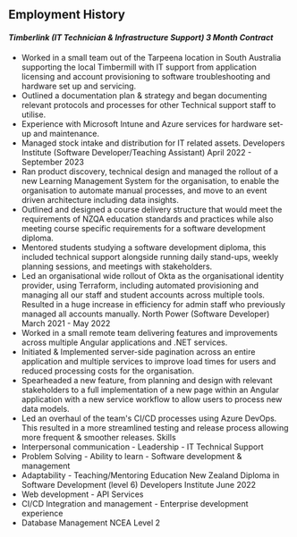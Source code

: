 ## Employment History
#### <em>Timberlink (IT Technician & Infrastructure Support) 3 Month Contract</em>
- Worked in a small team out of the Tarpeena location in South Australia supporting the local Timbermill with IT support
from application licensing and account provisioning to software troubleshooting and hardware set up and servicing.
- Outlined a documentation plan & strategy and began documenting relevant protocols and processes for other Technical
support staff to utilise.
- Experience with Microsoft Intune and Azure services for hardware set-up and maintenance.
- Managed stock intake and distribution for IT related assets.
Developers Institute (Software Developer/Teaching Assistant) April 2022 - September 2023
- Ran product discovery, technical design and managed the rollout of a new Learning Management System for the
organisation, to enable the organisation to automate manual processes, and move to an event driven architecture
including data insights.
- Outlined and designed a course delivery structure that would meet the requirements of NZQA education standards and
practices while also meeting course specific requirements for a software development diploma.
- Mentored students studying a software development diploma, this included technical support alongside running daily
stand-ups, weekly planning sessions, and meetings with stakeholders.
- Led an organisational wide rollout of Okta as the organisational identity provider, using Terraform, including automated
provisioning and managing all our staff and student accounts across multiple tools. Resulted in a huge increase in
efficiency for admin staff who previously managed all accounts manually.
North Power (Software Developer) March 2021 - May 2022
- Worked in a small remote team delivering features and improvements across multiple Angular applications and .NET
services.
- Initiated & Implemented server-side pagination across an entire application and multiple services to improve load times for
users and reduced processing costs for the organisation.
- Spearheaded a new feature, from planning and design with relevant stakeholders to a full implementation of a new page
within an Angular application with a new service workflow to allow users to process new data models.
- Led an overhaul of the team's CI/CD processes using Azure DevOps. This resulted in a more streamlined testing and
release process allowing more frequent & smoother releases.
Skills
- Interpersonal communication - Leadership - IT Technical Support
- Problem Solving - Ability to learn - Software development & management
- Adaptability - Teaching/Mentoring
Education
New Zealand Diploma in Software Development (level 6) Developers Institute June 2022
- Web development - API Services
- CI/CD Integration and management - Enterprise development experience
- Database Management
NCEA Level 2